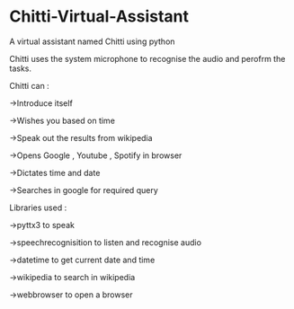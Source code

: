 # Chitti-Virtual-Assistant
A virtual assistant named Chitti using python

Chitti uses the system microphone to recognise the audio and perofrm the tasks.

Chitti can :

->Introduce itself

->Wishes you based on time

->Speak out the results from wikipedia
 
->Opens Google , Youtube , Spotify in browser

->Dictates time and date

->Searches in google for required query


Libraries used : 

->pyttx3 to speak

->speechrecognisition to listen and recognise audio

->datetime to get current date and time

->wikipedia to search in wikipedia

->webbrowser to open a browser
